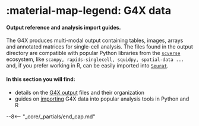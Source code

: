 <br>

# :material-map-legend: G4X data
#### Output reference and analysis import guides.  

The G4X produces multi-modal output containing tables, images, arrays and annotated matrices for single-cell analysis.
The files found in the output directory are compatible with popular Python libraries from the [`scverse`](https://github.com/scverse) ecosystem, like `scanpy, rapids-singlecell, squidpy, spatial-data ...` and, if you prefer working in R, can be easily imported into [`Seurat`](https://satijalab.org/seurat/).

#### In this section you will find:

+ details on the [G4X output](./g4x_output.md) files and their organization
+ guides on [importing](./data_import.md) G4X data into popular analysis tools in Python and R 

--8<-- "_core/_partials/end_cap.md"

